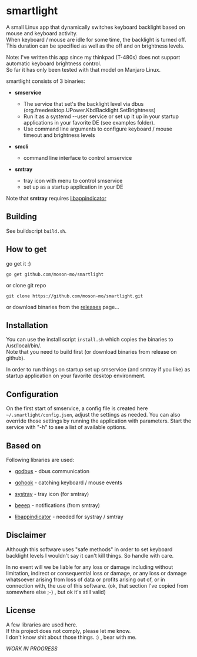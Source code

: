 # smartlight

A small Linux app that dynamically switches keyboard backlight based on mouse and keyboard activity.</br>
When keyboard / mouse are idle for some time, the backlight is turned off.</br>
This duration can be specified as well as the off and on brightness levels.</br>

Note: I've written this app since my thinkpad (T-480s) does not support automatic keyboard brightness control.</br>
So far it has only been tested with that model on Manjaro Linux.

smartlight consists of 3 binaries:

* **smservice**
  * The service that set's the backlight level via dbus (org.freedesktop.UPower.KbdBacklight.SetBrightness)
  * Run it as a systemd --user service or set up it up in your startup applications in your favorite DE (see examples folder).
  * Use command line arguments to configure keyboard / mouse timeout and brightness levels

* **smcli**
  * command line interface to control smservice
  
* **smtray**
  * tray icon with menu to control smservice
  * set up as a startup application in your DE

Note that **smtray** requires [libappindicator](https://launchpad.net/libappindicator)

## Building

See buildscript `build.sh`.

## How to get

go get it :)
```
go get github.com/moson-mo/smartlight
```

or clone git repo
```
git clone https://github.com/moson-mo/smartlight.git
```

or download binaries from the [releases](https://github.com/moson-mo/smartlight/releases) page...

## Installation

You can use the install script `install.sh` which copies the binaries to /usr/local/bin/.</br>
Note that you need to build first (or download binaries from release on github).

In order to run things on startup set up smservice (and smtray if you like) as startup application on your favorite desktop environment.

## Configuration

On the first start of smservice, a config file is created here `~/.smartlight/config.json`, adjust the settings as needed.
You can also override those settings by running the application with parameters. Start the service with "-h" to see a list of available options.

## Based on

Following libraries are used:

* [godbus](https://github.com/godbus/dbus) - dbus communication
* [gohook](https://github.com/robotn/gohook) - catching keyboard / mouse events
* [systray](https://github.com/getlantern/systray) - tray icon (for smtray)
* [beeep](https://github.com/gen2brain/beeep) - notifications (from smtray)

* [libappindicator](https://launchpad.net/libappindicator) - needed for systray / smtray

## Disclaimer

Although this software uses "safe methods" in order to set keyboard backlight levels I wouldn't say it can't kill things. So handle with care.


In no event will we be liable for any loss or damage including without limitation, indirect or consequential loss or damage, or any loss or damage whatsoever arising from loss of data or profits arising out of, or in connection with, the use of this software.
(ok, that section I've copied from somewhere else ;-) , but ok it's still valid)

## License

A few libraries are used here.</br>
If this project does not comply, please let me know.</br>
I don't know shit about those things. :) , bear with me.

*WORK IN PROGRESS*